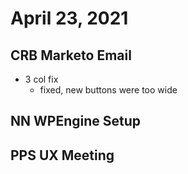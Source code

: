 # April 23, 2021

## CRB Marketo Email
- 3 col fix
	- fixed, new buttons were too wide

## NN WPEngine Setup

## PPS UX Meeting

